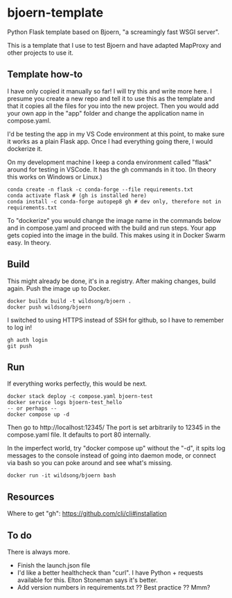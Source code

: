 # bjoern-template

Python Flask template based on Bjoern, "a screamingly fast WSGI server".

This is a template that I use to test Bjoern
and have adapted MapProxy and other projects to use it.

## Template how-to

I have only copied it manually so far! I will try this and write more here.
I presume you create a new repo and tell it to use this as the template and that
it copies all the files for you into the new project. Then you would add your own
app in the "app" folder and change the application name in compose.yaml.

I'd be testing the app in my VS Code environment at this point, to make sure it works as
a plain Flask app. Once I had everything going there, I would dockerize it.

On my development machine I keep a conda environment called "flask" around for testing in VSCode. It has the gh commands in it too. (In theory this works on Windows or Linux.)

    conda create -n flask -c conda-forge --file requirements.txt
    conda activate flask # (gh is installed here)
    conda install -c conda-forge autopep8 gh # dev only, therefore not in requirements.txt

To "dockerize" you would change the image name in the commands below and in compose.yaml
and proceed with the build and run steps. Your app gets copied into the image in the build.
This makes using it in Docker Swarm easy. In theory.

## Build

This might already be done, it's in a registry.
After making changes, build again. Push the image up to Docker.

    docker buildx build -t wildsong/bjoern .
    docker push wildsong/bjoern

I switched to using HTTPS instead of SSH for github, so I have to remember to log in!

    gh auth login
    git push

## Run

If everything works perfectly, this would be next.

    docker stack deploy -c compose.yaml bjoern-test
    docker service logs bjoern-test_hello
    -- or perhaps --
    docker compose up -d

Then go to http://localhost:12345/
The port is set arbitrarily to 12345 in the compose.yaml file. It defaults to port 80 internally.

In the imperfect world, try "docker compose up" without the "-d", 
it spits log messages to the console instead of going into daemon mode,
or connect via bash so you can poke around and see what's missing.

    docker run -it wildsong/bjoern bash

## Resources

Where to get "gh": https://github.com/cli/cli#installation

## To do

There is always more.

* Finish the launch.json file
* I'd like a better healthcheck than "curl". I have Python + requests available for this. Elton Stoneman says it's better.
* Add version numbers in requirements.txt ?? Best practice ?? Mmm?

